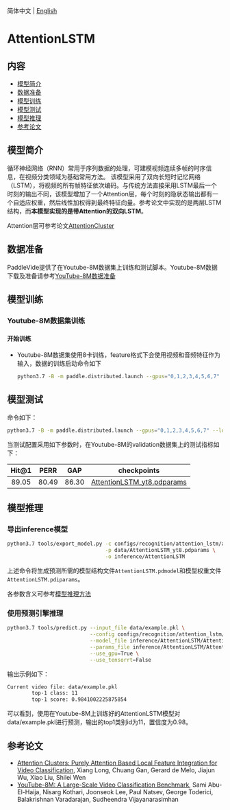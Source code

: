 简体中文 | [English](../../../en/model_zoo/recognition/attention_lstm.md)

# AttentionLSTM

## 内容

- [模型简介](#模型简介)
- [数据准备](#数据准备)
- [模型训练](#模型训练)
- [模型测试](#模型测试)
- [模型推理](#模型推理)
- [参考论文](#参考论文)

## 模型简介

循环神经网络（RNN）常用于序列数据的处理，可建模视频连续多帧的时序信息，在视频分类领域为基础常用方法。
该模型采用了双向长短时记忆网络（LSTM），将视频的所有帧特征依次编码。与传统方法直接采用LSTM最后一个时刻的输出不同，该模型增加了一个Attention层，每个时刻的隐状态输出都有一个自适应权重，然后线性加权得到最终特征向量。参考论文中实现的是两层LSTM结构，而**本模型实现的是带Attention的双向LSTM**。

Attention层可参考论文[AttentionCluster](https://arxiv.org/abs/1711.09550)

## 数据准备

PaddleVide提供了在Youtube-8M数据集上训练和测试脚本。Youtube-8M数据下载及准备请参考[YouTube-8M数据准备](../../dataset/youtube8m.md)

## 模型训练

### Youtube-8M数据集训练

#### 开始训练

- Youtube-8M数据集使用8卡训练，feature格式下会使用视频和音频特征作为输入，数据的训练启动命令如下

  ```bash
  python3.7 -B -m paddle.distributed.launch --gpus="0,1,2,3,4,5,6,7" --log_dir=log_attetion_lstm  main.py  --validate -c configs/recognition/attention_lstm/attention_lstm_youtube8m.yaml
  ```

## 模型测试

命令如下：

```bash
python3.7 -B -m paddle.distributed.launch --gpus="0,1,2,3,4,5,6,7" --log_dir=log_attetion_lstm  main.py  --test -c configs/recognition/attention_lstm/attention_lstm_youtube8m.yaml -w "output/AttentionLSTM/AttentionLSTM_best.pdparams"
```

当测试配置采用如下参数时，在Youtube-8M的validation数据集上的测试指标如下：

| Hit@1 | PERR | GAP  | checkpoints |
| :-----: | :---------: | :---: | ----- |
|  89.05  | 80.49 | 86.30 |   [AttentionLSTM_yt8.pdparams](https://videotag.bj.bcebos.com/PaddleVideo-release2.2/AttentionLSTM_yt8.pdparams)      |

## 模型推理

### 导出inference模型

```bash
python3.7 tools/export_model.py -c configs/recognition/attention_lstm/attention_lstm_youtube-8m.yaml \
                                -p data/AttentionLSTM_yt8.pdparams \
                                -o inference/AttentionLSTM
```

上述命令将生成预测所需的模型结构文件`AttentionLSTM.pdmodel`和模型权重文件`AttentionLSTM.pdiparams`。

各参数含义可参考[模型推理方法](https://github.com/PaddlePaddle/PaddleVideo/blob/release/2.0/docs/zh-CN/start.md#2-模型推理)

### 使用预测引擎推理

```bash
python3.7 tools/predict.py --input_file data/example.pkl \
                           --config configs/recognition/attention_lstm/attention_lstm_youtube8m.yaml \
                           --model_file inference/AttentionLSTM/AttentionLSTM.pdmodel \
                           --params_file inference/AttentionLSTM/AttentionLSTM.pdiparams \
                           --use_gpu=True \
                           --use_tensorrt=False
```
输出示例如下：
```bash
Current video file: data/example.pkl
        top-1 class: 11
        top-1 score: 0.9841002225875854
```
可以看到，使用在Youtube-8M上训练好的AttentionLSTM模型对data/example.pkl进行预测，输出的top1类别id为11，置信度为0.98。
## 参考论文

- [Attention Clusters: Purely Attention Based Local Feature Integration for Video Classification](https://arxiv.org/abs/1711.09550), Xiang Long, Chuang Gan, Gerard de Melo, Jiajun Wu, Xiao Liu, Shilei Wen
- [YouTube-8M: A Large-Scale Video Classification Benchmark](https://arxiv.org/abs/1609.08675), Sami Abu-El-Haija, Nisarg Kothari, Joonseok Lee, Paul Natsev, George Toderici, Balakrishnan Varadarajan, Sudheendra Vijayanarasimhan

